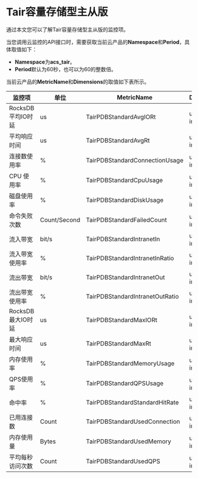 # Tair容量存储型主从版

通过本文您可以了解Tair容量存储型主从版的监控项。

当您调用云监控的API接口时，需要获取当前云产品的**Namespace**和**Period**，具体取值如下：

-   **Namespace**为**acs\_tair**。
-   **Period**默认为60秒，也可以为60的整数倍。

当前云产品的**MetricName**和**Dimensions**的取值如下表所示。

|监控项|单位|MetricName|Dimensions|Statistics|
|---|--|----------|----------|----------|
|RocksDB平均IO时延|us|TairPDBStandardAvgIORt|userId、instanceId|Average、Maximum|
|平均响应时间|us|TairPDBStandardAvgRt|userId、instanceId|Average、Maximum|
|连接数使用率|%|TairPDBStandardConnectionUsage|userId、instanceId|Average、Maximum|
|CPU 使用率|%|TairPDBStandardCpuUsage|userId、instanceId|Average、Maximum|
|磁盘使用率|%|TairPDBStandardDiskUsage|userId、instanceId|Average、Maximum|
|命令失败次数|Count/Second|TairPDBStandardFailedCount|userId、instanceId|Average、Maximum|
|流入带宽|bit/s|TairPDBStandardIntranetIn|userId、instanceId|Average、Maximum|
|流入带宽使用率|%|TairPDBStandardIntranetInRatio|userId、instanceId|Average、Maximum|
|流出带宽|bit/s|TairPDBStandardIntranetOut|userId、instanceId|Average、Maximum|
|流出带宽使用率|%|TairPDBStandardIntranetOutRatio|userId、instanceId|Average、Maximum|
|RocksDB最大IO时延|us|TairPDBStandardMaxIORt|userId、instanceId|Average、Maximum|
|最大响应时间|us|TairPDBStandardMaxRt|userId、instanceId|Average、Maximum|
|内存使用率|%|TairPDBStandardMemoryUsage|userId、instanceId|Average、Maximum|
|QPS使用率|%|TairPDBStandardQPSUsage|userId、instanceId|Average、Maximum|
|命中率|%|TairPDBStandardStandardHitRate|userId、instanceId|Average、Maximum|
|已用连接数|Count|TairPDBStandardUsedConnection|userId、instanceId|Average、Maximum|
|内存使用量|Bytes|TairPDBStandardUsedMemory|userId、instanceId|Average、Maximum|
|平均每秒访问次数|Count|TairPDBStandardUsedQPS|userId、instanceId|Average、Maximum|

